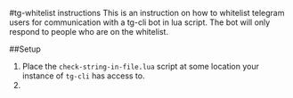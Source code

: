 #tg-whitelist instructions
This is an instruction on how to whitelist telegram users for communication with a tg-cli bot in lua script. The bot will only respond to people who are on the whitelist.

##Setup
1. Place the `check-string-in-file.lua` script at some location your instance of `tg-cli` has access to.
2. 

